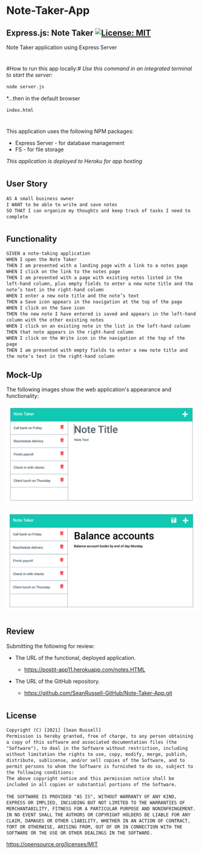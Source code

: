 # Note-Taker-App 
## Express.js: Note Taker [![License: MIT](https://img.shields.io/badge/License-MIT-yellow.svg)](https://opensource.org/licenses/MIT)

Note Taker application using Express Server
#
#How to run this app locally:#
 *Use this command in an integrated terminal to start the server:*
```bash
node server.js
```
  *...then in the default browser 
```bash
index.html 
``` 
 
#
This application uses the following NPM packages:

* Express Server - for database management
* FS - for file storage

*This application is deployed to Heroku for app hosting*
##
#
## User Story

```
AS A small business owner
I WANT to be able to write and save notes
SO THAT I can organize my thoughts and keep track of tasks I need to complete
```
#

## Functionality

```
GIVEN a note-taking application
WHEN I open the Note Taker
THEN I am presented with a landing page with a link to a notes page
WHEN I click on the link to the notes page
THEN I am presented with a page with existing notes listed in the left-hand column, plus empty fields to enter a new note title and the note’s text in the right-hand column
WHEN I enter a new note title and the note’s text
THEN a Save icon appears in the navigation at the top of the page
WHEN I click on the Save icon
THEN the new note I have entered is saved and appears in the left-hand column with the other existing notes
WHEN I click on an existing note in the list in the left-hand column
THEN that note appears in the right-hand column
WHEN I click on the Write icon in the navigation at the top of the page
THEN I am presented with empty fields to enter a new note title and the note’s text in the right-hand column
```


## Mock-Up

The following images show the web application's appearance and functionality: 

![Existing notes are listed in the left-hand column with empty fields on the right-hand side for the new note’s title and text.](./Assets/11-express-homework-demo-01.png)

![Note titled “Balance accounts” reads, “Balance account books by end of day Monday,” with other notes listed on the left.](./Assets/11-express-homework-demo-02.png)

#
## Review

Submitting the following for review:

* The URL of the functional, deployed application.

  - https://postit-app11.herokuapp.com/notes.HTML

* The URL of the GitHub repository.
   
   - https://github.com/SeanRussell-GitHub/Note-Taker-App.git
#
## License
    Copyright (C) [2021] [Sean Russell]
    Permission is hereby granted, free of charge, to any person obtaining a copy of this software and associated documentation files (the "Software"), to deal in the Software without restriction, including without limitation the rights to use, copy, modify, merge, publish, distribute, sublicense, and/or sell copies of the Software, and to permit persons to whom the Software is furnished to do so, subject to the following conditions:
    The above copyright notice and this permission notice shall be included in all copies or substantial portions of the Software.
    
    THE SOFTWARE IS PROVIDED "AS IS", WITHOUT WARRANTY OF ANY KIND, EXPRESS OR IMPLIED, INCLUDING BUT NOT LIMITED TO THE WARRANTIES OF MERCHANTABILITY, FITNESS FOR A PARTICULAR PURPOSE AND NONINFRINGEMENT. IN NO EVENT SHALL THE AUTHORS OR COPYRIGHT HOLDERS BE LIABLE FOR ANY CLAIM, DAMAGES OR OTHER LIABILITY, WHETHER IN AN ACTION OF CONTRACT, TORT OR OTHERWISE, ARISING FROM, OUT OF OR IN CONNECTION WITH THE SOFTWARE OR THE USE OR OTHER DEALINGS IN THE SOFTWARE.
https://opensource.org/licenses/MIT

